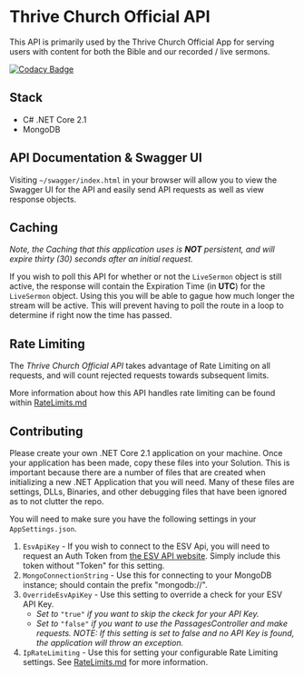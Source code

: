 # Thrive Church Official API
This API is primarily used by the Thrive Church Official App for serving users with content for both the Bible and our recorded / live sermons.

[![Codacy Badge](https://api.codacy.com/project/badge/Grade/02b020659d344b9883ec20221c6f6c7e)](https://www.codacy.com/app/wyattbaggett/ThriveChurchOfficialAPI?utm_source=github.com&amp;utm_medium=referral&amp;utm_content=ThriveCommunityChurch/ThriveChurchOfficialAPI&amp;utm_campaign=Badge_Grade)

## Stack
- C# .NET Core 2.1
- MongoDB

## API Documentation & Swagger UI
Visiting `~/swagger/index.html` in your browser will allow you to view the Swagger UI for the API and easily send API requests as well as view response objects.

## Caching
*Note, the Caching that this application uses is **NOT** persistent, and will expire thirty (30) seconds after an initial request.*

If you wish to poll this API for whether or not the `LiveSermon` object is still active, the response will contain the Expiration Time (in **UTC**) for the `LiveSermon` object. Using this you will be able to gague how much longer the stream will be active. This will prevent having to poll the route in a loop to determine if right now the time has passed.

## Rate Limiting
The _Thrive Church Official API_ takes advantage of Rate Limiting on all requests, and will count rejected requests towards subsequent limits.

More information about how this API handles rate limiting can be found within [RateLimits.md](https://github.com/ThriveCommunityChurch/ThriveChurchOfficialAPI/blob/master/RateLimits.md)

## Contributing
Please create your own .NET Core 2.1 application on your machine. Once your application has been made, copy these files into your Solution. This is important because there are a number of files that are created when initializing a new .NET Application that you will need. Many of these files are settings, DLLs, Binaries, and other debugging files that have been ignored as to not clutter the repo. 

You will need to make sure you have the following settings in your `AppSettings.json`. 
  1. `EsvApiKey` - If you wish to connect to the ESV Api, you will need to request an Auth Token from [the ESV API website](https://api.esv.org/). Simply include this token without "Token" for this setting.
  2. `MongoConnectionString` - Use this for connecting to your MongoDB instance; should contain the prefix "mongodb://".
  3. `OverrideEsvApiKey` - Use this setting to override a check for your ESV API Key.
      - _Set to_ `"true"` _if you want to skip the ckeck for your API Key._
      - _Set to_ `"false"` _if you want to use the PassagesController and make requests. NOTE: If this setting is set to false and no API Key is found, the application will throw an exception._
  4. `IpRateLimiting` - Use this for setting your configurable Rate Limiting settings. See [RateLimits.md](https://github.com/ThriveCommunityChurch/ThriveChurchOfficialAPI/blob/master/RateLimits.md) for more information.
